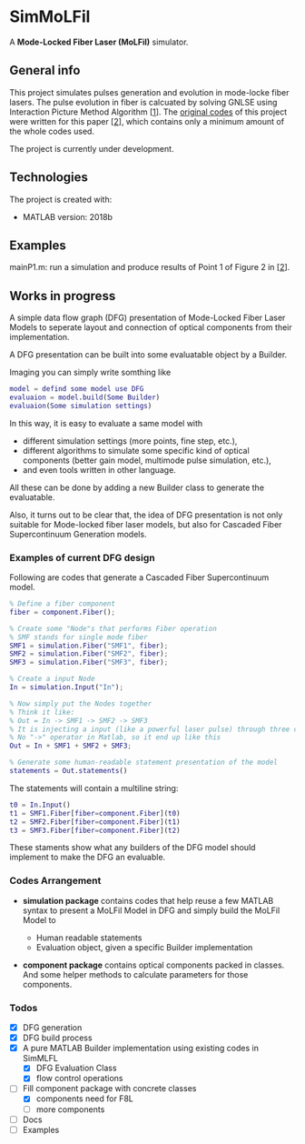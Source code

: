 # SimMoLFil
A **Mode-Locked Fiber Laser (MoLFil)** simulator.

## General info
This project simulates pulses generation and evolution in mode-locke fiber lasers.
The pulse evolution in fiber is calcuated by solving GNLSE using Interaction Picture Method Algorithm [[1](https://ieeexplore.ieee.org/abstract/document/6153336)].
The [original codes](https://github.com/SeveNOlogy7/SimMoLFil/tree/e5cd7787960a503ebab0ab7e6fc6a859b3413667) of this project were written for this paper [[2](https://www.osapublishing.org/oe/abstract.cfm?uri=oe-25-4-4414)], which contains only a minimum amount of the whole codes used.

The project is currently under development.

## Technologies
The project is created with:
* MATLAB version: 2018b

## Examples
mainP1.m: run a simulation and produce results of Point 1 of Figure 2 in [[2](https://www.osapublishing.org/oe/abstract.cfm?uri=oe-25-4-4414)].

## Works in progress
A simple data flow graph (DFG) presentation of Mode-Locked Fiber Laser Models to seperate
layout and connection of optical components from their implementation.

A DFG presentation can be built into some evaluatable object by a Builder.

Imaging you can simply write somthing like
```MATLAB
model = defind some model use DFG
evaluaion = model.build(Some Builder)
evaluaion(Some simulation settings)
```

In this way, it is easy to evaluate a same model with 
* different simulation settings (more points, fine step, etc.),
* different algorithms to simulate some specific kind of optical components (better gain model, multimode pulse simulation, etc.),
* and even tools written in other language.

All these can be done by adding a new Builder class to generate the evaluatable.

Also, it turns out to be clear that, the idea of DFG presentation is not only suitable for Mode-locked fiber laser models, but also for Cascaded Fiber Supercontinuum Generation models.

### Examples of current DFG design
Following are codes that generate a Cascaded Fiber Supercontinuum model.

```MATLAB
% Define a fiber component
fiber = component.Fiber();

% Create some "Node"s that performs Fiber operation
% SMF stands for single mode fiber
SMF1 = simulation.Fiber("SMF1", fiber);
SMF2 = simulation.Fiber("SMF2", fiber);
SMF3 = simulation.Fiber("SMF3", fiber);

% Create a input Node
In = simulation.Input("In");

% Now simply put the Nodes together
% Think it like:
% Out = In -> SMF1 -> SMF2 -> SMF3
% It is injecting a input (like a powerful laser pulse) through three cascaded fiber sections
% No "->" operator in Matlab, so it end up like this
Out = In + SMF1 + SMF2 + SMF3;

% Generate some human-readable statement presentation of the model
statements = Out.statements()
```

The statements will contain a multiline string:
```MATLAB
t0 = In.Input()
t1 = SMF1.Fiber[fiber=component.Fiber](t0)
t2 = SMF2.Fiber[fiber=component.Fiber](t1)
t3 = SMF3.Fiber[fiber=component.Fiber](t2)
```

These staments show what any builders of the DFG model should implement to make the DFG an evaluable.

### Codes Arrangement
* **simulation package** contains codes that help reuse a few MATLAB syntax to present a MoLFil Model in DFG
and simply build the MoLFil Model to 
    * Human readable statements
    * Evaluation object, given a specific Builder implementation

* **component package** contains optical components packed in classes. 
And some helper methods to calculate parameters for those components.

### Todos
- [x] DFG generation
- [x] DFG build process
- [x] A pure MATLAB Builder implementation using existing codes in SimMLFL
    - [x] DFG Evaluation Class
    - [x] flow control operations 
- [ ] Fill component package with concrete classes
    - [x] components need for F8L
    - [ ] more components
- [ ] Docs
- [ ] Examples

